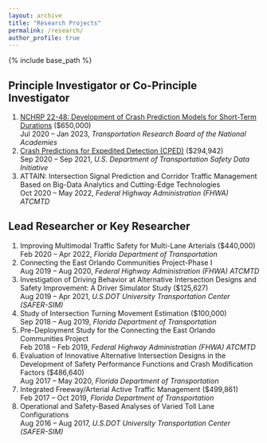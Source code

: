 ```yaml
---
layout: archive
title: "Research Projects"
permalink: /research/
author_profile: true
---
```


{% include base_path %}

## Principle Investigator or Co-Principle Investigator
1. [NCHRP 22-48: Development of Crash Prediction Models for Short-Term Durations](https://apps.trb.org/cmsfeed/TRBNetProjectDisplay.asp?ProjectID=4780) ($650,000) \
   Jul 2020 – Jan 2023, *Transportation Research Board of the National Academies*
1. [Crash Predictions for Expedited Detection (CPED)](https://www.transportation.gov/briefing-room/us-department-transportation-announces-over-3-million-roadway-safety-tools-0) ($294,942) \
   Sep 2020 – Sep 2021, *U.S. Department of Transportation Safety Data Initiative*
1. ATTAIN: Intersection Signal Prediction and Corridor Traffic Management Based on Big-Data Analytics and Cutting-Edge Technologies \
   Oct 2020 – May 2022, *Federal Highway Administration (FHWA) ATCMTD*
   
## Lead Researcher or Key Researcher
1. Improving Multimodal Traffic Safety for Multi-Lane Arterials (\$440,000) \
    Feb 2020 – Apr 2022, *Florida Department of Transportation*
1. Connecting the East Orlando Communities Project-Phase I \
   Aug 2019 – Aug 2020, *Federal Highway Administration (FHWA) ATCMTD*
1. Investigation of Driving Behavior at Alternative Intersection Designs and Safety Improvement: A Driver Simulator Study ($125,627) \
   Aug 2019 – Apr 2021, *U.S.DOT University Transportation Center (SAFER-SIM)*
1. Study of Intersection Turning Movement Estimation ($100,000) \
   Sep 2018 – Aug 2019, *Florida Department of Transportation*
1. Pre-Deployment Study for the Connecting the East Orlando Communities Project \
   Feb 2018 – Feb 2019, *Federal Highway Administration (FHWA) ATCMTD*
1. Evaluation of Innovative Alternative Intersection Designs in the Development of Safety Performance Functions and Crash Modification Factors ($486,640) \
   Aug 2017 – May 2020, *Florida Department of Transportation*
1. Integrated Freeway/Arterial Active Traffic Management ($499,861) \
   Feb 2017 – Oct 2019, *Florida Department of Transportation*
1. Operational and Safety-Based Analyses of Varied Toll Lane Configurations \
   Aug 2016 – Aug 2017, *U.S.DOT University Transportation Center (SAFER-SIM)*
     

